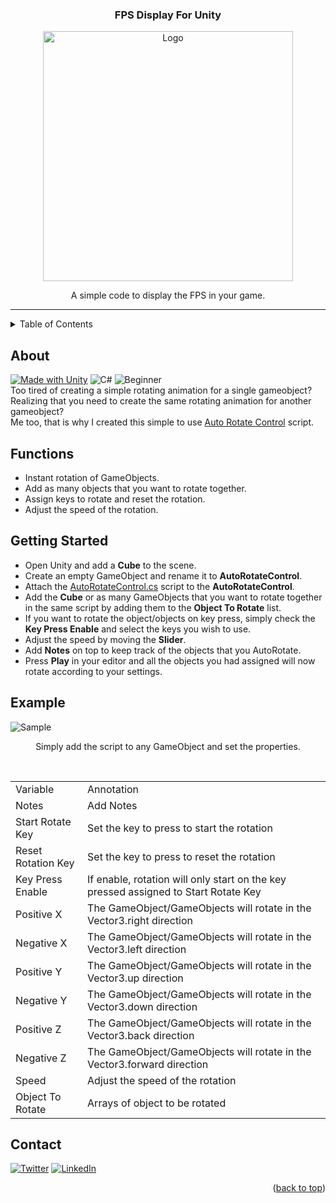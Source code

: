 <a name="readme-top"></a>
<h3 align="center">FPS Display For Unity</h3>

<!-- PROJECT LOGO -->
<div align="center">
<a href="https://github.com/hamdanbasri/AutoRotateControl/blob/main/AutoRotateControl.cs">
<img src="images/AutoRotateControlLogo.png" alt="Logo" width="400" height="400">
</a>
<p align="center">
A simple code to display the FPS in your game.
</p>
</div>
<hr>



<!-- TABLE OF CONTENTS -->
<details>
  <summary>Table of Contents</summary>
  <ol>
    <li><a href="#about">About</a></li>
    <li><a href="#functions">Functions</a></li>
    <li><a href="#getting-started">Getting Started</a></li>
    <li><a href="#example">Example</a></li>
    <li><a href="#contact">Contact</a></li>
  </ol>
</details>

<!-- ABOUT THE PROJECT -->
## About

[![Made with Unity](https://img.shields.io/badge/Made%20with-Unity-57b9d3.svg?style=for-the-badge&logo=unity)](https://unity3d.com)
![C#](https://img.shields.io/badge/C%23-239120?style=for-the-badge&logo=c-sharp&logoColor=white)
![Beginner](https://img.shields.io/badge/-Plug%20%26%20Play-yellow?style=for-the-badge)
</br>
Too tired of creating a simple rotating animation for a single gameobject?
</br>
Realizing that you need to create the same rotating animation for another gameobject?
</br>
Me too, that is why I created this simple to use [Auto Rotate Control](https://github.com/hamdanbasri/AutoRotateControl/blob/main/AutoRotateControl.cs) script.

<!-- FUNCTIONS -->
## Functions

* Instant rotation of GameObjects.
* Add as many objects that you want to rotate together.
* Assign keys to rotate and reset the rotation.
* Adjust the speed of the rotation.    

<!-- GETTING STARTED -->
## Getting Started

* Open Unity and add a <strong>Cube</strong> to the scene.
* Create an empty GameObject and rename it to <strong>AutoRotateControl</strong>.
* Attach the [AutoRotateControl.cs](https://github.com/hamdanbasri/AutoRotateControl/blob/main/AutoRotateControl.cs) script to the <strong>AutoRotateControl</strong>.
* Add the <strong>Cube</strong> or as many GameObjects that you want to rotate together in the same script by adding them to the <strong>Object To Rotate</strong> list.
* If you want to rotate the object/objects on key press, simply check the <strong>Key Press Enable</strong> and select the keys you wish to use.
* Adjust the speed by moving the <strong>Slider</strong>.
* Add <strong>Notes</strong> on top to keep track of the objects that you AutoRotate.
* Press <strong>Play</strong> in your editor and all the objects you had assigned will now rotate according to your settings.

<!-- USAGE EXAMPLES -->
## Example

<img src="images/AutoRotateControlSample.jpg" alt="Sample">
<div align="center">
<p align="center">
Simply add the script to any GameObject and set the properties.
</p>
</br>
        <table>
        <tr>
            <td>Variable</td>
            <td>Annotation</td>
            </td>
        <tr>
            <td>Notes</td>
            <td>Add Notes</td>
        </tr>
        <tr>
            <td>Start Rotate Key</td>
            <td>Set the key to press to start the rotation</td>
        </tr>
        <tr>
            <td>Reset Rotation Key</td>
            <td>Set the key to press to reset the rotation</td>
        </tr>
        <tr>
            <td>Key Press Enable</td>
            <td>If enable, rotation will only start on the key pressed assigned to Start Rotate Key</td>
        </tr>
        <tr>
            <td>Positive X</td>
            <td>The GameObject/GameObjects will rotate in the Vector3.right direction</td>
        </tr>
        <tr>
            <td>Negative X</td>
            <td>The GameObject/GameObjects will rotate in the Vector3.left direction</td>
        </tr>
        <tr>
            <td>Positive Y</td>
            <td>The GameObject/GameObjects will rotate in the Vector3.up direction</td>
        </tr>
        <tr>
            <td>Negative Y</td>
            <td>The GameObject/GameObjects will rotate in the Vector3.down direction</td>
        </tr>
        <tr>
            <td>Positive Z</td>
            <td>The GameObject/GameObjects will rotate in the Vector3.back direction</td>
        </tr>
        <tr>
            <td>Negative Z</td>
            <td>The GameObject/GameObjects will rotate in the Vector3.forward direction</td>
        </tr>
        <tr>
            <td>Speed</td>
            <td>Adjust the speed of the rotation</td>
        </tr>
        <tr>
            <td>Object To Rotate</td>
            <td>Arrays of object to be rotated</td>
        </tr>
        </table>
</div>

<!-- CONTACT -->
## Contact

[![Twitter](https://img.shields.io/badge/Twitter-1DA1F2?style=for-the-badge&logo=twitter&logoColor=white)](https://twitter.com/its_danisauraus)
[![LinkedIn][linkedin-shield]][linkedin-url]

<p align="right">(<a href="#readme-top">back to top</a>)</p>

<!-- MARKDOWN LINKS & IMAGES -->
<!-- https://www.markdownguide.org/basic-syntax/#reference-style-links -->
[linkedin-shield]: https://img.shields.io/badge/-LinkedIn-black.svg?style=for-the-badge&logo=linkedin&colorB=555
[linkedin-url]: https://linkedin.com/in/hamdanbasri

